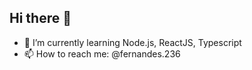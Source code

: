 ## Hi there 👋

- 🌱 I’m currently learning Node.js, ReactJS, Typescript
- 📫 How to reach me: @fernandes.236




